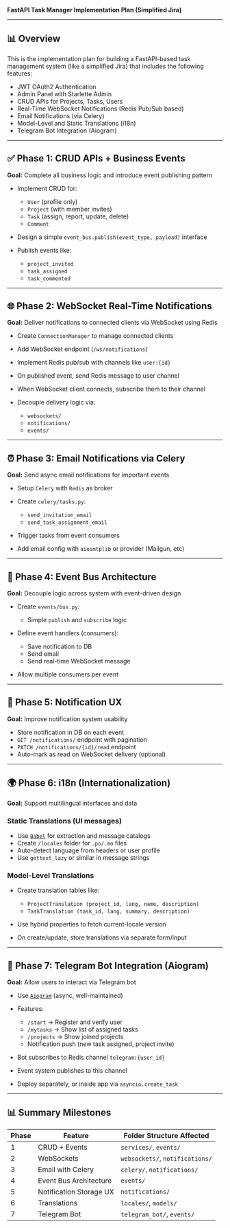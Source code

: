 **FastAPI Task Manager Implementation Plan (Simplified Jira)**

---

## 📊 Overview

This is the implementation plan for building a FastAPI-based task management system (like a simplified Jira) that includes the following features:

* JWT OAuth2 Authentication
* Admin Panel with Starlette Admin
* CRUD APIs for Projects, Tasks, Users
* Real-Time WebSocket Notifications (Redis Pub/Sub based)
* Email Notifications (via Celery)
* Model-Level and Static Translations (i18n)
* Telegram Bot Integration (Aiogram)

---

## ✅ Phase 1: CRUD APIs + Business Events

**Goal:** Complete all business logic and introduce event publishing pattern

* Implement CRUD for:

  * `User` (profile only)
  * `Project` (with member invites)
  * `Task` (assign, report, update, delete)
  * `Comment`
* Design a simple `event_bus.publish(event_type, payload)` interface
* Publish events like:

  * `project_invited`
  * `task_assigned`
  * `task_commented`

---

## 🌐 Phase 2: WebSocket Real-Time Notifications

**Goal:** Deliver notifications to connected clients via WebSocket using Redis

* Create `ConnectionManager` to manage connected clients
* Add WebSocket endpoint (`/ws/notifications`)
* Implement Redis pub/sub with channels like `user:{id}`
* On published event, send Redis message to user channel
* When WebSocket client connects, subscribe them to their channel
* Decouple delivery logic via:

  * `websockets/`
  * `notifications/`
  * `events/`

---

## ⏰ Phase 3: Email Notifications via Celery

**Goal:** Send async email notifications for important events

* Setup `Celery` with `Redis` as broker
* Create `celery/tasks.py`:

  * `send_invitation_email`
  * `send_task_assignment_email`
* Trigger tasks from event consumers
* Add email config with `aiosmtplib` or provider (Mailgun, etc)

---

## 🔄 Phase 4: Event Bus Architecture

**Goal:** Decouple logic across system with event-driven design

* Create `events/bus.py`:

  * Simple `publish` and `subscribe` logic
* Define event handlers (consumers):

  * Save notification to DB
  * Send email
  * Send real-time WebSocket message
* Allow multiple consumers per event

---

## 🏒 Phase 5: Notification UX

**Goal:** Improve notification system usability

* Store notification in DB on each event
* `GET /notifications/` endpoint with pagination
* `PATCH /notifications/{id}/read` endpoint
* Auto-mark as read on WebSocket delivery (optional)

---

## 🌍 Phase 6: i18n (Internationalization)

**Goal:** Support multilingual interfaces and data

### Static Translations (UI messages)

* Use [`Babel`](https://babel.pocoo.org/) for extraction and message catalogs
* Create `/locales` folder for `.po/.mo` files
* Auto-detect language from headers or user profile
* Use `gettext_lazy` or similar in message strings

### Model-Level Translations

* Create translation tables like:

  * `ProjectTranslation (project_id, lang, name, description)`
  * `TaskTranslation (task_id, lang, summary, description)`
* Use hybrid properties to fetch current-locale version
* On create/update, store translations via separate form/input

---

## 📢 Phase 7: Telegram Bot Integration (Aiogram)

**Goal:** Allow users to interact via Telegram bot

* Use [`Aiogram`](https://github.com/aiogram/aiogram) (async, well-maintained)
* Features:

  * `/start` -> Register and verify user
  * `/mytasks` -> Show list of assigned tasks
  * `/projects` -> Show joined projects
  * Notification push (new task assigned, project invite)
* Bot subscribes to Redis channel `telegram:{user_id}`
* Event system publishes to this channel
* Deploy separately, or inside app via `asyncio.create_task`

---

## 📊 Summary Milestones

| Phase | Feature                 | Folder Structure Affected       |
| ----- | ----------------------- | ------------------------------- |
| 1     | CRUD + Events           | `services/`, `events/`          |
| 2     | WebSockets              | `websockets/`, `notifications/` |
| 3     | Email with Celery       | `celery/`, `notifications/`     |
| 4     | Event Bus Architecture  | `events/`                       |
| 5     | Notification Storage UX | `notifications/`                |
| 6     | Translations            | `locales/`, `models/`           |
| 7     | Telegram Bot            | `telegram_bot/`, `events/`      |